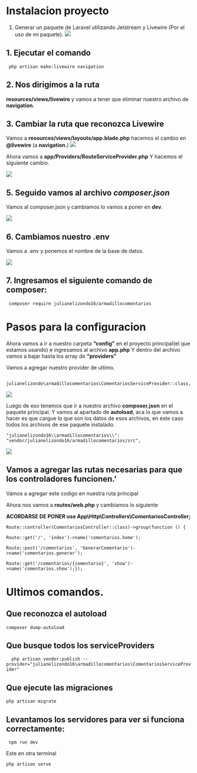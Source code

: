 # Instalacion proyecto

1. Generar un paquete de Laravel utilizando Jetstream y Livewire (Por el uso de mi paquete).
   ![](https://i.ibb.co/Lx9bZFy/imagen-2023-11-20-094038853.png)

## 1. Ejecutar el comando

` php artisan make:livewire navigation`

## 2. Nos dirigimos a la ruta

**resources/views/livewire**
y vamos a tener que eliminar nuestro archivo de **navigation**.

## 3. Cambiar la ruta que reconozca Livewire

Vamos a **resources/views/layouts/app.blade.php** hacemos el cambio en **@livewire** (a **navigation**.)
![](https://i.ibb.co/hLGFKYH/image.png)

Ahora vamos a **app/Providers/RouteServiceProvider.php** Y hacemos el siguiente cambio.

![](https://i.ibb.co/9NHCJVG/image.png)

## 5. Seguido vamos al archivo _composer.json_

Vamos al composer.json y cambiamos lo vamos a poner en **dev**.

![](https://i.ibb.co/YZWbrz9/Captura-de-pantalla-2023-11-20-094439.png)

## 6. Cambiamos nuestro **.env**

Vamos a .env y ponemos el nombre de la base de datos.

![](https://i.ibb.co/31yMX7z/image.png)

## 7. Ingresamos el siguiente comando de composer:

` composer require julianelizondo16/armadillocomentarios`

# Pasos para la configuracion

Ahora vamos a ir a nuestro carpeta **“config”** en el proyecto principal(el que estamos
usando) e ingresamos al archivo **app.php** Y dentro del archivo vamos a bajar hasta los
array de **“providers”**

Vamos a agregar nuestro provider de ultimo.

` julianelizondo\armadillocomentarios\ComentariosServiceProvider::class,`

![](https://i.ibb.co/stxFgdY/image.png)

Luego de eso tenemos que ir a nuestro archivo **composer.json** en el paquete principal. Y
vamos al apartado de **autoload**, aca lo que vamos a hacer es que cargue lo que son los
datos de esos archivos, en este caso todos los archivos de ese paquete instalado.

`"julianelizondo16\\armadillocomentarios\\": "vendor/julianelizondo16/armadillocomentarios/src",`

![](https://i.ibb.co/3FryTm7/image.png)

## Vamos a agregar las rutas necesarias para que los controladores funcionen.'

Vamos a agregar este codigo en nuestra ruta principal

Ahora nos vamos a **routes/web.php** y cambiamos lo siguiente

**ACORDARSE DE PONER
use App\Http\Controllers\ComentariosController;**

    Route::controller(ComentariosController::class)->group(function () {

    Route::get('/', 'index')->name('comentarios.home');

    Route::post('/comentarios', 'GenerarComentario')->name('comentarios.generar');

    Route::get('/comentarios/{comentario}', 'show')->name('comentarios.show');});

# Ultimos comandos.

## Que reconozca el autoload

`composer dump-autoload `

## Que busque todos los serviceProviders

`  php artisan vendor:publish --provider="julianelizondo16\armadillocomentarios\ComentariosServiceProvider"`

## Que ejecute las migraciones

`php artisan migrate`

## Levantamos los servidores para ver si funciona correctamente:

` npm run dev`

Este en otra terminal

`php artisan serve`
